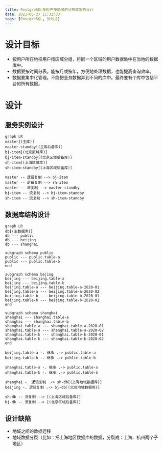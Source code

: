 ```yaml
---
title: PostgreSQL多租户按地域的分布式架构设计
date: 2022-06-27 11:32:33
tags: [PostgreSQL, 分布式]
---
```


# 设计目标
- 按用户所在地把用户按区域分组，将同一个区域的用户数据集中在当地的数据库中。
- 数据要按时间分表。能按月或按年，方便地处理数据，也能提高查询效率。
- 数据要集中化管理。不能把业务数据弄到不同的库中。最终要有个库中包括平台的所有数据。

# 设计
## 服务实例设计
```mermaid
graph LR
master[(主库)]
master-standby[(主库后备库)]
bj-item[(北京区域库)]
bj-item-standby[(北京区域后备库)]
sh-item[(上海区域库)]
sh-item-standby[(上海区域后备库)]

master -- 逻辑复制 --> bj-item
master -- 逻辑复制 --> sh-item
master -- 流复制 --> master-standby
bj-item -- 流复制 --> bj-item-standby
sh-item -- 流复制 --> sh-item-standby
```

## 数据库结构设计
```mermaid
graph LR
db[(主数据库)]
db --- public
db --- beijing
db --- shanghai

subgraph schema public
public --- public.table-a
public --- public.table-b
end

subgraph schema bejing
beijing --- beijing.table-a
beijing --- beijing.table-b
beijing.table-a --- beijing.table-a-2020-01
beijing.table-a --- beijing.table-a-2020-02
beijing.table-b --- beijing.table-b-2020-01
beijing.table-b --- beijing.table-b-2020-02
end

subgraph schema shanghai
shanghai --- shanghai.table-a
shanghai --- shanghai.table-b
shanghai.table-a --- shanghai.table-a-2020-01
shanghai.table-a --- shanghai.table-a-2020-02
shanghai.table-b --- shanghai.table-b-2020-01
shanghai.table-b --- shanghai.table-b-2020-02
end

beijing.table-a -. 继承 .-> public.table-a
beijing.table-b -. 继承 .-> public.table-b

shanghai.table-a -. 继承 .-> public.table-a
shanghai.table-b -. 继承 .-> public.table-b

shanghai -. 逻辑复制 .-> sh-db[(上海地域数据库)]
beijing -. 逻辑复制 .-> bj-db[(北京地域数据库)]

sh-db -- 流复制 --> [(上海区域后备库)]
bj-db -- 流复制 --> [(北京区域后备库)]
```

## 设计缺陷
- 地域之间的数据迁移
- 地域数据分裂（比如：把上海地区数据库的数据，分裂成：上海、杭州两个子地区）
